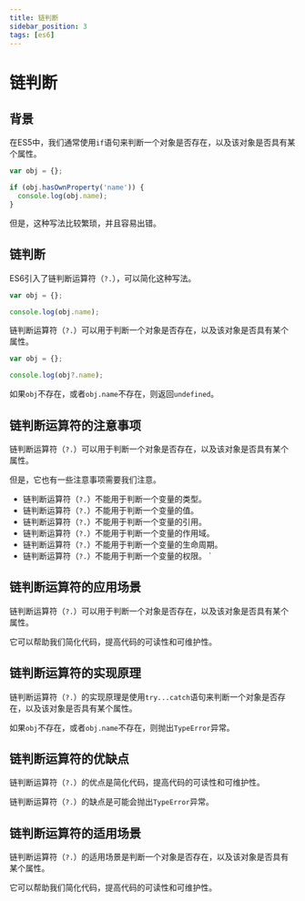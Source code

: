 ```yaml
---
title: 链判断
sidebar_position: 3
tags: [es6]
---
```

# 链判断

## 背景

在ES5中，我们通常使用`if`语句来判断一个对象是否存在，以及该对象是否具有某个属性。

```js
var obj = {};

if (obj.hasOwnProperty('name')) {
  console.log(obj.name);
}
```

但是，这种写法比较繁琐，并且容易出错。

## 链判断

ES6引入了链判断运算符（`?.`），可以简化这种写法。

```js
var obj = {};

console.log(obj.name);
```

链判断运算符（`?.`）可以用于判断一个对象是否存在，以及该对象是否具有某个属性。

```js
var obj = {};

console.log(obj?.name);
```
    
如果`obj`不存在，或者`obj.name`不存在，则返回`undefined`。

## 链判断运算符的注意事项

链判断运算符（`?.`）可以用于判断一个对象是否存在，以及该对象是否具有某个属性。

但是，它也有一些注意事项需要我们注意。

- 链判断运算符（`?.`）不能用于判断一个变量的类型。
- 链判断运算符（`?.`）不能用于判断一个变量的值。
- 链判断运算符（`?.`）不能用于判断一个变量的引用。
- 链判断运算符（`?.`）不能用于判断一个变量的作用域。
- 链判断运算符（`?.`）不能用于判断一个变量的生命周期。
- 链判断运算符（`?.`）不能用于判断一个变量的权限。
`
## 链判断运算符的应用场景

链判断运算符（`?.`）可以用于判断一个对象是否存在，以及该对象是否具有某个属性。

它可以帮助我们简化代码，提高代码的可读性和可维护性。

## 链判断运算符的实现原理

链判断运算符（`?.`）的实现原理是使用`try...catch`语句来判断一个对象是否存在，以及该对象是否具有某个属性。

如果`obj`不存在，或者`obj.name`不存在，则抛出`TypeError`异常。

## 链判断运算符的优缺点

链判断运算符（`?.`）的优点是简化代码，提高代码的可读性和可维护性。

链判断运算符（`?.`）的缺点是可能会抛出`TypeError`异常。

## 链判断运算符的适用场景

链判断运算符（`?.`）的适用场景是判断一个对象是否存在，以及该对象是否具有某个属性。

它可以帮助我们简化代码，提高代码的可读性和可维护性。